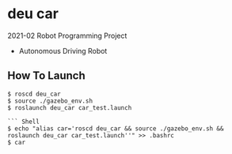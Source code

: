 # deu car
2021-02 Robot Programming Project
- Autonomous Driving Robot

## How To Launch
``` Shell
$ roscd deu_car
$ source ./gazebo_env.sh
$ roslaunch deu_car car_test.launch

``` Shell
$ echo "alias car='roscd deu_car && source ./gazebo_env.sh && roslaunch deu_car car_test.launch''" >> .bashrc
$ car
